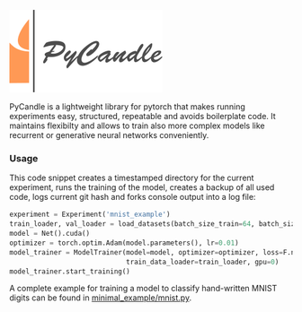 ![# PyCandle](logo.png)

PyCandle is a lightweight library for pytorch that makes running experiments easy, structured, repeatable and avoids boilerplate code. It maintains flexibilty and allows to train also more complex models like recurrent or generative neural networks conveniently.

### Usage

This code snippet creates a timestamped directory for the current experiment, runs the training of the model, creates a backup of all used code, logs current git hash and forks console output into a log file:

```python
experiment = Experiment('mnist_example')
train_loader, val_loader = load_datasets(batch_size_train=64, batch_size_test=1000)
model = Net().cuda()
optimizer = torch.optim.Adam(model.parameters(), lr=0.01)
model_trainer = ModelTrainer(model=model, optimizer=optimizer, loss=F.nll_loss, epochs=20, 
                             train_data_loader=train_loader, gpu=0)
model_trainer.start_training()
```

A complete example for training a model to classify hand-written MNIST digits can be found in [minimal_example/mnist.py](minimal_example/mnist.py).
